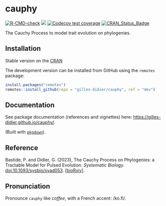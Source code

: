 cauphy  
===============

<!-- badges: start -->
[![R-CMD-check](https://github.com/gilles-didier/cauphy/actions/workflows/R-CMD-check.yaml/badge.svg)](https://github.com/gilles-didier/cauphy/actions/workflows/R-CMD-check.yaml)
[![](https://img.shields.io/badge/docs-vignettes-blue.svg)](https://gilles-didier.github.io/cauphy/)
[![Codecov test coverage](https://codecov.io/gh/gilles-didier/cauphy/branch/master/graph/badge.svg)](https://app.codecov.io/gh/gilles-didier/cauphy?branch=master)
[![CRAN_Status_Badge](https://www.r-pkg.org/badges/version/cauphy)](https://CRAN.R-project.org/package=cauphy)
<!-- badges: end -->

The Cauchy Process to model trait evolution on phylogenies.

## Installation

Stable version on the [CRAN](https://CRAN.R-project.org/package=cauphy)

The development version can be installed from GitHub using the `remotes` package:
```R
install.packages("remotes")
remotes::install_github(repo = "gilles-didier/cauphy", ref = "dev")
```

## Documentation

See package documentation (references and vignettes) here: https://gilles-didier.github.io/cauphy/.

(Built with [`pkgdown`](https://github.com/r-lib/pkgdown)).

## Reference

Bastide, P. and Didier, G. (2023), The Cauchy Process on Phylogenies: a Tractable Model for Pulsed Evolution. *Systematic Biology*.
[doi:10.1093/sysbio/syad053](https://doi.org/10.1093/sysbio/syad053). [[bioRxiv](https://doi.org/10.1101/2023.04.05.535685)].

## Pronunciation

Pronounce `cauphy` like *coffee*, with a French accent: /ko.fi/.
